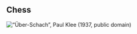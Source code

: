 ## Chess

![“Über-Schach”, Paul Klee (1937, [![public
domain](images/publicdomain.svg)](https://creativecommons.org/publicdomain/mark/1.0/))](sources/002-board-games/005-chess-games/Paul_Klee_Ueberschach.jpg)
